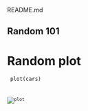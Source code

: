 README.md

## Random 101

# Random plot

<code> plot(cars) <code>


![plot](https://cloud.githubusercontent.com/assets/10532314/25836056/3fedf950-34b6-11e7-834a-40763832883c.png)
